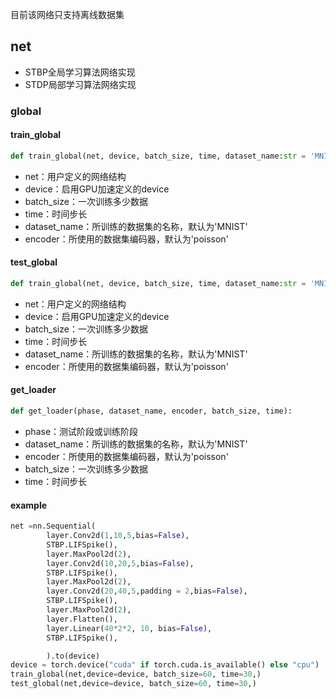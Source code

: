 目前该网络只支持离线数据集
## net

- STBP全局学习算法网络实现
- STDP局部学习算法网络实现
### **global**

#### train_global
```python
def train_global(net, device, batch_size, time, dataset_name:str = 'MNIST', encoder:str = 'poisson'):
```
- net：用户定义的网络结构
- device：启用GPU加速定义的device
- batch_size：一次训练多少数据
- time：时间步长
- dataset_name：所训练的数据集的名称，默认为'MNIST'
- encoder：所使用的数据集编码器，默认为'poisson'

#### test_global
```python
def train_global(net, device, batch_size, time, dataset_name:str = 'MNIST', encoder:str = 'poisson'):
```
- net：用户定义的网络结构
- device：启用GPU加速定义的device
- batch_size：一次训练多少数据
- time：时间步长
- dataset_name：所训练的数据集的名称，默认为'MNIST'
- encoder：所使用的数据集编码器，默认为'poisson'

#### get_loader
```python
def get_loader(phase, dataset_name, encoder, batch_size, time):
```
- phase：测试阶段或训练阶段
- dataset_name：所训练的数据集的名称，默认为'MNIST'
- encoder：所使用的数据集编码器，默认为'poisson'
- batch_size：一次训练多少数据
- time：时间步长

#### example
```python
net =nn.Sequential(
        layer.Conv2d(1,10,5,bias=False),
        STBP.LIFSpike(),
        layer.MaxPool2d(2),
        layer.Conv2d(10,20,5,bias=False),
        STBP.LIFSpike(),
        layer.MaxPool2d(2),
        layer.Conv2d(20,40,5,padding = 2,bias=False),
        STBP.LIFSpike(),
        layer.MaxPool2d(2),
        layer.Flatten(),
        layer.Linear(40*2*2, 10, bias=False),
        STBP.LIFSpike(),

        ).to(device)
device = torch.device("cuda" if torch.cuda.is_available() else "cpu")
train_global(net,device=device, batch_size=60, time=30,)
test_global(net,device=device, batch_size=60, time=30,)
```
